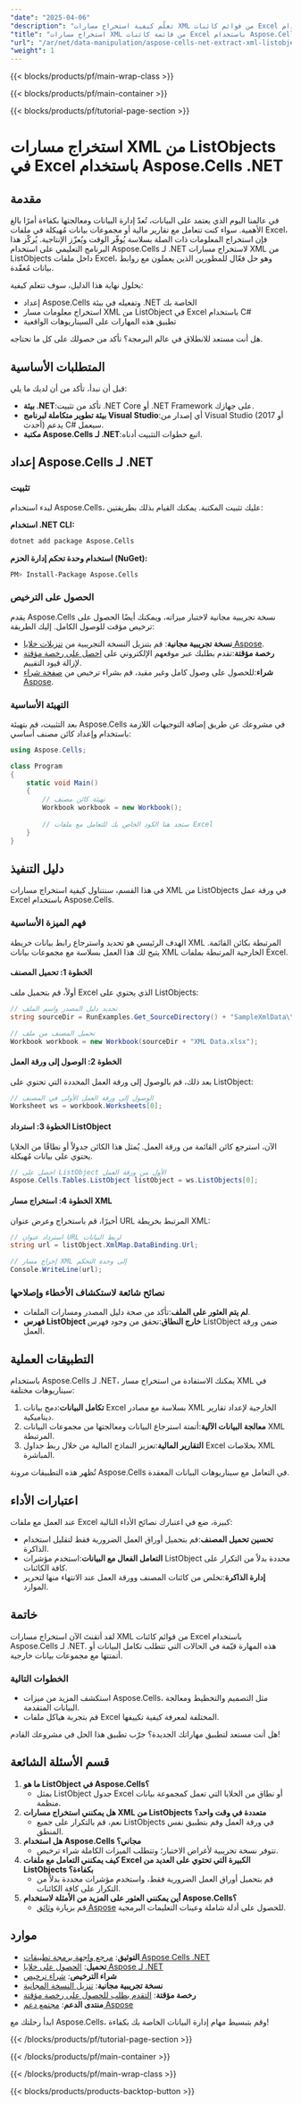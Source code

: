```yaml
---
"date": "2025-04-06"
"description": "تعلّم كيفية استخراج مسارات XML من قوائم كائنات Excel باستخدام Aspose.Cells لـ .NET. أتقن معالجة البيانات ودمجها مع هذا البرنامج التعليمي خطوة بخطوة."
"title": "استخراج مسارات XML من قائمة كائنات Excel باستخدام Aspose.Cells .NET - دليل شامل"
"url": "/ar/net/data-manipulation/aspose-cells-net-extract-xml-listobjects/"
"weight": 1
---
```


{{< blocks/products/pf/main-wrap-class >}}

{{< blocks/products/pf/main-container >}}

{{< blocks/products/pf/tutorial-page-section >}}


# استخراج مسارات XML من ListObjects في Excel باستخدام Aspose.Cells .NET

## مقدمة
في عالمنا اليوم الذي يعتمد على البيانات، تُعدّ إدارة البيانات ومعالجتها بكفاءة أمرًا بالغ الأهمية. سواء كنت تتعامل مع تقارير مالية أو مجموعات بيانات مُهيكلة في ملفات Excel، فإن استخراج المعلومات ذات الصلة بسلاسة يُوفّر الوقت ويُعزّز الإنتاجية. يُركّز هذا البرنامج التعليمي على استخدام Aspose.Cells لـ .NET لاستخراج مسارات XML من ListObjects داخل ملفات Excel، وهو حل فعّال للمطورين الذين يعملون مع روابط بيانات مُعقّدة.

بحلول نهاية هذا الدليل، سوف تتعلم كيفية:
- إعداد Aspose.Cells وتفعيله في بيئة .NET الخاصة بك
- استخراج معلومات مسار XML من ListObject في Excel باستخدام C#
- تطبيق هذه المهارات على السيناريوهات الواقعية

هل أنت مستعد للانطلاق في عالم البرمجة؟ تأكد من حصولك على كل ما تحتاجه.

## المتطلبات الأساسية
قبل أن نبدأ، تأكد من أن لديك ما يلي:
- **بيئة .NET**:تأكد من تثبيت .NET Core أو .NET Framework على جهازك.
- **بيئة تطوير متكاملة لبرنامج Visual Studio**:أي إصدار من Visual Studio (2017 أو أحدث) يدعم C# سيعمل.
- **مكتبة Aspose.Cells لـ .NET**:اتبع خطوات التثبيت أدناه.

## إعداد Aspose.Cells لـ .NET

### تثبيت
لبدء استخدام Aspose.Cells، عليك تثبيت المكتبة. يمكنك القيام بذلك بطريقتين:

**استخدام .NET CLI:**
```bash
dotnet add package Aspose.Cells
```

**استخدام وحدة تحكم إدارة الحزم (NuGet):**
```bash
PM> Install-Package Aspose.Cells
```

### الحصول على الترخيص
يقدم Aspose.Cells نسخة تجريبية مجانية لاختبار ميزاته، ويمكنك أيضًا الحصول على ترخيص مؤقت للوصول الكامل. إليك الطريقة:
- **نسخة تجريبية مجانية**: قم بتنزيل النسخة التجريبية من [تنزيلات خلايا Aspose](https://releases.aspose.com/cells/net/).
- **رخصة مؤقتة**:تقدم بطلبك عبر موقعهم الإلكتروني على [احصل على رخصة مؤقتة](https://purchase.aspose.com/temporary-license/) لإزالة قيود التقييم.
- **شراء**:للحصول على وصول كامل وغير مقيد، قم بشراء ترخيص من [صفحة شراء Aspose](https://purchase.aspose.com/buy).

### التهيئة الأساسية
بعد التثبيت، قم بتهيئة Aspose.Cells في مشروعك عن طريق إضافة التوجيهات اللازمة باستخدام وإعداد كائن مصنف أساسي:
```csharp
using Aspose.Cells;

class Program
{
    static void Main()
    {
        // تهيئة كائن مصنف
        Workbook workbook = new Workbook();
        
        // ستجد هنا الكود الخاص بك للتعامل مع ملفات Excel
    }
}
```

## دليل التنفيذ
في هذا القسم، سنتناول كيفية استخراج مسارات XML من ListObjects في ورقة عمل Excel باستخدام Aspose.Cells.

### فهم الميزة الأساسية
الهدف الرئيسي هو تحديد واسترجاع رابط بيانات خريطة XML المرتبطة بكائن القائمة. يتيح لك هذا العمل بسلاسة مع مجموعات بيانات XML الخارجية المرتبطة بملفات Excel.

#### الخطوة 1: تحميل المصنف
أولاً، قم بتحميل ملف Excel الذي يحتوي على ListObjects:
```csharp
// تحديد دليل المصدر واسم الملف
string sourceDir = RunExamples.Get_SourceDirectory() + "SampleXmlData\\";

// تحميل المصنف من ملف
Workbook workbook = new Workbook(sourceDir + "XML Data.xlsx");
```

#### الخطوة 2: الوصول إلى ورقة العمل
بعد ذلك، قم بالوصول إلى ورقة العمل المحددة التي تحتوي على ListObject:
```csharp
// الوصول إلى ورقة العمل الأولى في المصنف
Worksheet ws = workbook.Worksheets[0];
```

#### الخطوة 3: استرداد ListObject
الآن، استرجع كائن القائمة من ورقة العمل. يُمثل هذا الكائن جدولاً أو نطاقًا من الخلايا يحتوي على بيانات مُهيكلة.
```csharp
// احصل على ListObject الأول من ورقة العمل
Aspose.Cells.Tables.ListObject listObject = ws.ListObjects[0];
```

#### الخطوة 4: استخراج مسار XML
أخيرًا، قم باستخراج وعرض عنوان URL المرتبط بخريطة XML:
```csharp
// استرداد عنوان URL لربط البيانات
string url = listObject.XmlMap.DataBinding.Url;

// إخراج مسار XML إلى وحدة التحكم
Console.WriteLine(url);
```

### نصائح شائعة لاستكشاف الأخطاء وإصلاحها
- **لم يتم العثور على الملف**:تأكد من صحة دليل المصدر ومسارات الملفات.
- **فهرس ListObject خارج النطاق**:تحقق من وجود فهرس ListObject ضمن ورقة العمل.

## التطبيقات العملية
باستخدام Aspose.Cells لـ .NET، يمكنك الاستفادة من استخراج مسار XML في سيناريوهات مختلفة:
1. **تكامل البيانات**:دمج بيانات Excel بسلاسة مع مصادر XML الخارجية لإعداد تقارير ديناميكية.
2. **معالجة البيانات الآلية**:أتمتة استرجاع البيانات ومعالجتها من مجموعات البيانات XML المرتبطة.
3. **التقارير المالية**:تعزيز النماذج المالية من خلال ربط جداول Excel بخلاصات XML المباشرة.

تُظهر هذه التطبيقات مرونة Aspose.Cells في التعامل مع سيناريوهات البيانات المعقدة.

## اعتبارات الأداء
عند العمل مع ملفات Excel كبيرة، ضع في اعتبارك نصائح الأداء التالية:
- **تحسين تحميل المصنف**:قم بتحميل أوراق العمل الضرورية فقط لتقليل استخدام الذاكرة.
- **التعامل الفعال مع البيانات**:استخدم مؤشرات ListObject محددة بدلاً من التكرار على كافة الكائنات.
- **إدارة الذاكرة**:تخلص من كائنات المصنف وورقة العمل عند الانتهاء منها لتحرير الموارد.

## خاتمة
لقد أتقنتَ الآن استخراج مسارات XML من قوائم كائنات Excel باستخدام Aspose.Cells لـ .NET. هذه المهارة قيّمة في الحالات التي تتطلب تكامل البيانات أو أتمتتها مع مجموعات بيانات خارجية. 

### الخطوات التالية
- استكشف المزيد من ميزات Aspose.Cells، مثل التصميم والتخطيط ومعالجة البيانات المتقدمة.
- قم بتجربة هياكل ملفات Excel المختلفة لمعرفة كيفية تكييفها.

هل أنت مستعد لتطبيق مهاراتك الجديدة؟ جرّب تطبيق هذا الحل في مشروعك القادم!

## قسم الأسئلة الشائعة
1. **ما هو ListObject في Aspose.Cells؟**
   - يمثل ListObject جدول Excel أو نطاق من الخلايا التي تعمل كمجموعة بيانات منظمة.
2. **هل يمكنني استخراج مسارات XML من ListObjects متعددة في وقت واحد؟**
   - نعم، قم بالتكرار على جميع ListObjects في ورقة العمل وقم بتطبيق نفس المنطق.
3. **هل استخدام Aspose.Cells مجاني؟**
   - تتوفر نسخة تجريبية لأغراض الاختبار؛ وتتطلب الميزات الكاملة شراء ترخيص.
4. **كيف يمكنني التعامل مع ملفات Excel الكبيرة التي تحتوي على العديد من ListObjects بكفاءة؟**
   - قم بتحميل أوراق العمل الضرورية فقط، واستخدم مؤشرات محددة بدلاً من التكرار على كافة الكائنات.
5. **أين يمكنني العثور على المزيد من الأمثلة لاستخدام Aspose.Cells؟**
   - قم بزيارة [وثائق Aspose](https://reference.aspose.com/cells/net/) للحصول على أدلة شاملة وعينات التعليمات البرمجية.

## موارد
- **التوثيق**: [مرجع واجهة برمجة تطبيقات Aspose Cells .NET](https://reference.aspose.com/cells/net/)
- **تحميل**: [الحصول على خلايا Aspose لـ .NET](https://releases.aspose.com/cells/net/)
- **شراء الترخيص**: [شراء ترخيص](https://purchase.aspose.com/buy)
- **نسخة تجريبية مجانية**: [تنزيل النسخة المجانية](https://releases.aspose.com/cells/net/)
- **رخصة مؤقتة**: [التقدم بطلب للحصول على رخصة مؤقتة](https://purchase.aspose.com/temporary-license/)
- **منتدى الدعم**: [مجتمع دعم Aspose](https://forum.aspose.com/c/cells/9)

ابدأ رحلتك مع Aspose.Cells، وقم بتبسيط مهام إدارة البيانات الخاصة بك بكفاءة!


{{< /blocks/products/pf/tutorial-page-section >}}

{{< /blocks/products/pf/main-container >}}

{{< /blocks/products/pf/main-wrap-class >}}

{{< blocks/products/products-backtop-button >}}